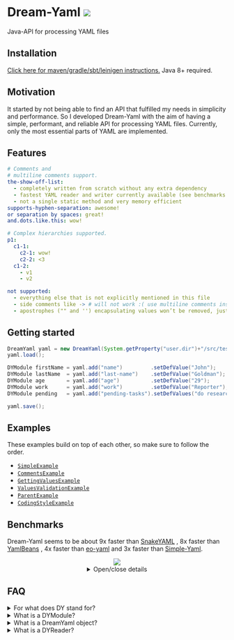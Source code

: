 # Dream-Yaml [![](https://jitpack.io/v/Osiris-Team/Dream-Yaml.svg)](https://jitpack.io/#Osiris-Team/Dream-Yaml)
Java-API for processing YAML files
## Installation
[Click here for maven/gradle/sbt/leinigen instructions.](https://jitpack.io/#Osiris-Team/Dream-Yaml/1.4)
Java 8+ required.
## Motivation
It started by not being able to find an API that fulfilled my needs in simplicity and performance.
So I developed Dream-Yaml with the aim of having a simple, performant, and reliable API for processing YAML files.
Currently, only the most essential parts of YAML are implemented.
## Features
```YAML
# Comments and
# multiline comments support.
the-show-off-list:
  - completely written from scratch without any extra dependency
  - fastest YAML reader and writer currently available (see benchmarks below)
  - not a single static method and very memory efficient
supports-hyphen-separation: awesome!
or separation by spaces: great!
and.dots.like.this: wow!

# Complex hierarchies supported.
p1:
  c1-1:
    c2-1: wow!
    c2-2: <3
  c1-2:
    - v1
    - v2

not supported:
  - everything else that is not explicitly mentioned in this file
  - side comments like -> # will not work :( use multiline comments instead
  - apostrophes ("" and '') encapsulating values won’t be removed, just don't use them
```
## Getting started
```java
DreamYaml yaml = new DreamYaml(System.getProperty("user.dir")+"/src/test/simple-example.yml");
yaml.load();

DYModule firstName = yaml.add("name")         .setDefValue("John");
DYModule lastName  = yaml.add("last-name")    .setDefValue("Goldman");
DYModule age       = yaml.add("age")          .setDefValue("29");
DYModule work      = yaml.add("work")         .setDefValue("Reporter");
DYModule pending   = yaml.add("pending-tasks").setDefValues("do research", "buy food", "start working");

yaml.save();
```
## Examples
These examples build on top of each other, so make sure to follow the order.
* [`SimpleExample`](https://github.com/Osiris-Team/Dream-Yaml/blob/main/src/test/java/com/osiris/dyml/examples/SimpleExample.java)
* [`CommentsExample`](https://github.com/Osiris-Team/Dream-Yaml/blob/main/src/test/java/com/osiris/dyml/examples/CommentsExample.java)
* [`GettingValuesExample`](https://github.com/Osiris-Team/Dream-Yaml/blob/main/src/test/java/com/osiris/dyml/examples/GettingValuesExample.java)
* [`ValuesValidationExample`](https://github.com/Osiris-Team/Dream-Yaml/blob/main/src/test/java/com/osiris/dyml/examples/ValuesValidationExample.java)
* [`ParentExample`](https://github.com/Osiris-Team/Dream-Yaml/blob/main/src/test/java/com/osiris/dyml/examples/ParentExample.java)
* [`CodingStyleExample`](https://github.com/Osiris-Team/Dream-Yaml/blob/main/src/test/java/com/osiris/dyml/examples/CodingStyleExample.java)
## Benchmarks
Dream-Yaml seems to be about 9x faster than [SnakeYAML](https://bitbucket.org/asomov/snakeyaml/src/master/)
, 8x faster than [YamlBeans](https://github.com/EsotericSoftware/yamlbeans)
, 4x faster than [eo-yaml](https://github.com/decorators-squad/eo-yaml)
 and 3x faster than [Simple-Yaml](https://github.com/Carleslc/Simple-YAML).
<div align="center">
  <img src="https://i.imgur.com/rupU0Ea.png">
<details>
  <summary>Open/close details</summary>
<img src="https://i.imgur.com/Dvob5Ly.png">
</details>
</div>

## FAQ
<div>
<details>
  <summary>For what does DY stand for?</summary>
DreamYaml.
</details>
<details>
  <summary>What is a DYModule?</summary>
It is the in-memory representation of a yaml section. For example 'name: John' is one module. It as the key 'name' and the value 'John'.
</details>
<details>
  <summary>What is a DreamYaml object?</summary>
It is the in-memory representation of the full yaml file and contains all of the modules, which can be accessed by their keys.
</details>
<details>
  <summary>What is a DYReader?</summary>
It is responsible for reading the yaml file and parsing its objects into modules, which then get added to the DreamYaml object.
</details>
</div>
